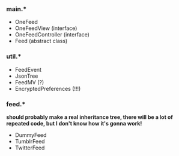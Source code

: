 ### main.*
 - OneFeed
 - OneFeedView (interface)
 - OneFeedController (interface)
 - Feed (abstract class)

### util.*
 - FeedEvent
 - JsonTree
 - FeedMV (?)
 - EncryptedPreferences (!!!)

### feed.*
**should probably make a real inheritance tree, there will be a lot of repeated code, but I don't know how it's gonna work!**
 - DummyFeed
 - TumblrFeed
 - TwitterFeed
